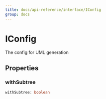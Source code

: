 ```yaml
---
title: docs/api-reference/interface/IConfig
group: docs
---
```


# IConfig

The config for UML generation

## Properties

### withSubtree

```ts
withSubtree: boolean
```
